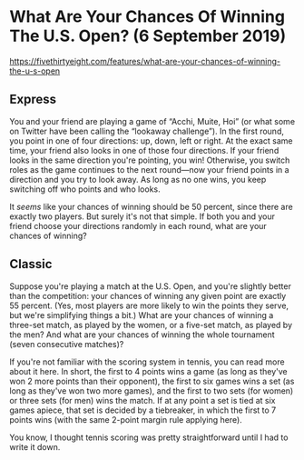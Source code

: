 # What Are Your Chances Of Winning The U.S. Open? (6 September 2019)

https://fivethirtyeight.com/features/what-are-your-chances-of-winning-the-u-s-open

## Express

You and your friend are playing a game of “Acchi, Muite, Hoi” (or what some on Twitter have been calling the “lookaway challenge”).
In the first round, you point in one of four directions: up, down, left or right.
At the exact same time, your friend also looks in one of those four directions.
If your friend looks in the same direction you're pointing, you win!
Otherwise, you switch roles as the game continues to the next round—now your friend points in a direction and you try to look away.
As long as no one wins, you keep switching off who points and who looks.

It *seems* like your chances of winning should be 50 percent, since there are exactly two players.
But surely it's not that simple.
If both you and your friend choose your directions randomly in each round, what are your chances of winning?


## Classic

Suppose you're playing a match at the U.S. Open, and you're slightly better than the competition: your chances of winning any given point are exactly 55 percent.
(Yes, most players are more likely to win the points they serve, but we're simplifying things a bit.)
What are your chances of winning a three-set match, as played by the women, or a five-set match, as played by the men?
And what are your chances of winning the whole tournament (seven consecutive matches)?

If you're not familiar with the scoring system in tennis, you can read more about it here.
In short, the first to 4 points wins a game (as long as they've won 2 more points than their opponent), the first to six games wins a set (as long as they've won two more games), and the first to two sets (for women) or three sets (for men) wins the match.
If at any point a set is tied at six games apiece, that set is decided by a tiebreaker, in which the first to 7 points wins (with the same 2-point margin rule applying here).

You know, I thought tennis scoring was pretty straightforward until I had to write it down.

